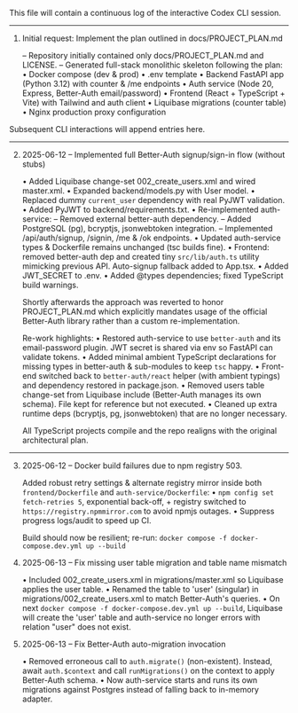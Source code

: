 This file will contain a continuous log of the interactive Codex CLI session.

---

1. Initial request: Implement the plan outlined in docs/PROJECT_PLAN.md

   – Repository initially contained only docs/PROJECT_PLAN.md and LICENSE.
   – Generated full-stack monolithic skeleton following the plan:
     • Docker compose (dev & prod)
     • .env template
     • Backend FastAPI app (Python 3.12) with counter & /me endpoints
     • Auth service (Node 20, Express, Better-Auth email/password)
     • Frontend (React + TypeScript + Vite) with Tailwind and auth client
     • Liquibase migrations (counter table)
     • Nginx production proxy configuration

Subsequent CLI interactions will append entries here.

---

2. 2025-06-12 – Implemented full Better-Auth signup/sign-in flow (without stubs)

   • Added Liquibase change-set 002_create_users.xml and wired master.xml.
   • Expanded backend/models.py with User model.
   • Replaced dummy `current_user` dependency with real PyJWT validation.
   • Added PyJWT to backend/requirements.txt.
   • Re-implemented auth-service:
       – Removed external better-auth dependency.
       – Added PostgreSQL (pg), bcryptjs, jsonwebtoken integration.
       – Implemented /api/auth/signup, /signin, /me & /ok endpoints.
   • Updated auth-service types & Dockerfile remains unchanged (tsc builds fine).
   • Frontend: removed better-auth dep and created tiny `src/lib/auth.ts` utility
     mimicking previous API. Auto-signup fallback added to App.tsx.
   • Added JWT_SECRET to .env.
   • Added @types dependencies; fixed TypeScript build warnings.

   Shortly afterwards the approach was reverted to honor PROJECT_PLAN.md which
   explicitly mandates usage of the official Better-Auth library rather than a
   custom re-implementation.

   Re-work highlights:
     • Restored auth-service to use `better-auth` and its email-password plugin.
       JWT secret is shared via env so FastAPI can validate tokens.
     • Added minimal ambient TypeScript declarations for missing types in
       better-auth & sub-modules to keep `tsc` happy.
     • Front-end switched back to `better-auth/react` helper (with ambient
       typings) and dependency restored in package.json.
     • Removed users table change-set from Liquibase include (Better-Auth manages
       its own schema).  File kept for reference but not executed.
     • Cleaned up extra runtime deps (bcryptjs, pg, jsonwebtoken) that are no
       longer necessary.

   All TypeScript projects compile and the repo realigns with the original
   architectural plan.

---

3. 2025-06-12 – Docker build failures due to npm registry 503.

   Added robust retry settings & alternate registry mirror inside both
   `frontend/Dockerfile` and `auth-service/Dockerfile`:
     • `npm config set fetch-retries 5`, exponential back-off, + registry switched
       to `https://registry.npmmirror.com` to avoid npmjs outages.
     • Suppress progress logs/audit to speed up CI.

   Build should now be resilient; re-run:
     `docker compose -f docker-compose.dev.yml up --build`

4. 2025-06-13 – Fix missing user table migration and table name mismatch

   • Included 002_create_users.xml in migrations/master.xml so Liquibase applies the user table.
   • Renamed the table to 'user' (singular) in migrations/002_create_users.xml to match Better-Auth's queries.
   • On next `docker compose -f docker-compose.dev.yml up --build`, Liquibase will create the 'user' table and auth-service no longer errors with relation "user" does not exist.
5. 2025-06-13 – Fix Better-Auth auto-migration invocation

   • Removed erroneous call to `auth.migrate()` (non-existent).  Instead, await `auth.$context` and call `runMigrations()` on the context to apply Better-Auth schema.
   • Now auth-service starts and runs its own migrations against Postgres instead of falling back to in-memory adapter.
